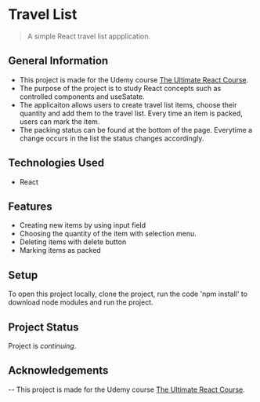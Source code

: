 # Travel List
> A simple React travel list appplication.


## General Information
- This project is made for the Udemy course [The Ultimate React Course](https://www.udemy.com/course/the-ultimate-react-course/).
- The purpose of the project is to study React concepts such as controlled components and useSatate.  
- The applicaiton allows users to create travel list items, choose their quantity and add them to the travel list. Every time an item is packed, users can mark the item.
- The packing status can be found at the bottom of the page. Everytime a change occurs in the list the status changes accordingly.


## Technologies Used
- React
  

## Features
- Creating new items by using input field
- Choosing the quantity of the item with selection menu.
- Deleting items with delete button
- Marking items as packed


## Setup
To open this project locally, clone the project, run the code 'npm install' to download node modules and run the project.


## Project Status
Project is _continuing_.


## Acknowledgements
-- This project is made for the Udemy course [The Ultimate React Course](https://www.udemy.com/course/the-ultimate-react-course/).  
